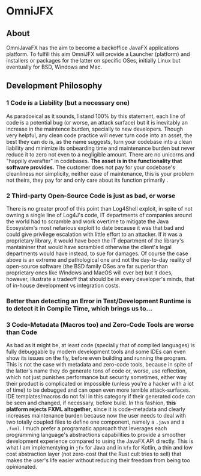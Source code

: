 # OmniJFX

## About

OmniJavaFX has the aim to become a backoffice JavaFX applications platform.
To fulfill this aim OmniJFX will provide a Launcher (platform) and installers or packages for the latter on specific OSes, 
initially Linux but eventually for BSD, Windows and Mac.

## Development Philosophy

### 1 Code is a Liability (but a necessary one)
As paradoxical as it sounds, I stand 100% by this statement, each line of code is a potential bug (or worse, an attack surface) but it is inevitably an increase in the maintence burden, specially to new developers. Though very helpful, any clean code practice will never turn code into an asset, the best they can do is, as the name suggests, turn your codebase into a clean liability and minimize its onbearding time and maintenance burden but never reduce it to zero not even to a negligible amount. There are no unicorns and "happily everafter" in codebases.
**The asset is in the functionality that software provides.** The customer does not pay for your codebase's cleanliness nor simplicity, neither ease of maintenance, this is your problem not theirs, they pay for and only care about its function primarily .

### 2 Third-party Open-Source Code is just as bad, or worse
There is no greater proof of this point than Log4Shell exploit, in spite of not owning a single line of Log4J's code, IT departments of companies around the world had to scramble and work overtime to mitigate the Java Ecosystem's most nefarious exploit to date because it was that bad and could give privilege escalation with little effort to an attacker. If it was a proprietary library, it would have been the IT department of the library's mantaininer that would have scrambled otherwise the client's legal departments would have instead, to sue for damages.
Of course the case above is an extreme and pathological one and not the day-to-day reality of open-source software (the BSD family OSes are far superior than proprietary ones like Windows and MacOS will ever be)  but it does, however, illustrate a tradeoff that should be in every developer's minds, that of in-house development vs integration costs.

### Better than detecting an Error in Test/Development Runtime is to detect it in Compile Time, which brings us to...
### 3 Code-Metadata (Macros too) and Zero-Code Tools are worse than Code
As bad as it might be, at least code (specially that of compiled languages) is fully debuggable by modern development tools and some IDEs can even show its issues on the fly, before even building and running the program. This is not the case with metadata and zero-code tools, because in spite of the latter's name they do generate tons of code or, worse, use reflection, which not just punishes performance but security sometimes, either way their product is complicated or impossible (unless you're a hacker with a lot of time) to be debugged and can open even more terrible attack-surfaces. IDE templates/macros do not fall in this category if their generated code can be seen and changed, if necessary, before build.
In this fashion, **this platform rejects FXML altogether**, since it is code-metadata and clearly increases maintenance burden because now the user needs to deal with two totally coupled files to define one component, namely a `.java` and a `.fxml`. I much prefer a programatic approach that leverages each programming language's abstractions capabilities to provide a smoother development experience compared to using the JavaFX API directly. This is what I am implementying in `jfx` for Java and in `kfx` for Kotlin, a thin and low cost abstraction layer (not zero-cost that the Rust cult tries to sell) that makes the user's life easier without reducing their freedom from being too opinionated. 
